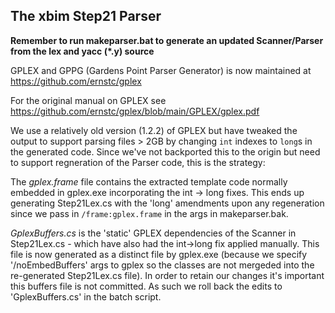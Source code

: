 ﻿## The xbim Step21 Parser

**Remember to run makeparser.bat to generate an updated Scanner/Parser from the lex and yacc (*.y) source**

GPLEX and GPPG (Gardens Point Parser Generator) is now maintained at https://github.com/ernstc/gplex

For the original manual on GPLEX see https://github.com/ernstc/gplex/blob/main/GPLEX/gplex.pdf

We use a relatively old version (1.2.2) of GPLEX but have tweaked the output to support parsing files > 2GB by changing `int` indexes to `long`s
in the generated code. Since we've not backported this to the origin but need to support regneration of the Parser code, this is the strategy:

The _gplex.frame_ file contains the extracted template code normally embedded in gplex.exe incorporating the int -> long fixes. 
This ends up generating Step21Lex.cs with the 'long' amendments upon any regeneration since we pass in `/frame:gplex.frame` in the args in makeparser.bak.

_GplexBuffers.cs_ is the 'static' GPLEX dependencies of the Scanner in Step21Lex.cs - which have also had the int->long fix applied manually. 
This file is now generated as a distinct file by gplex.exe (because we specify '/noEmbedBuffers' args to gplex so the classes are not mergeded into 
the re-generated Step21Lex.cs file).
In order to retain our changes it's important this buffers file is not committed. As such we roll back the edits to 'GplexBuffers.cs' in the batch script.